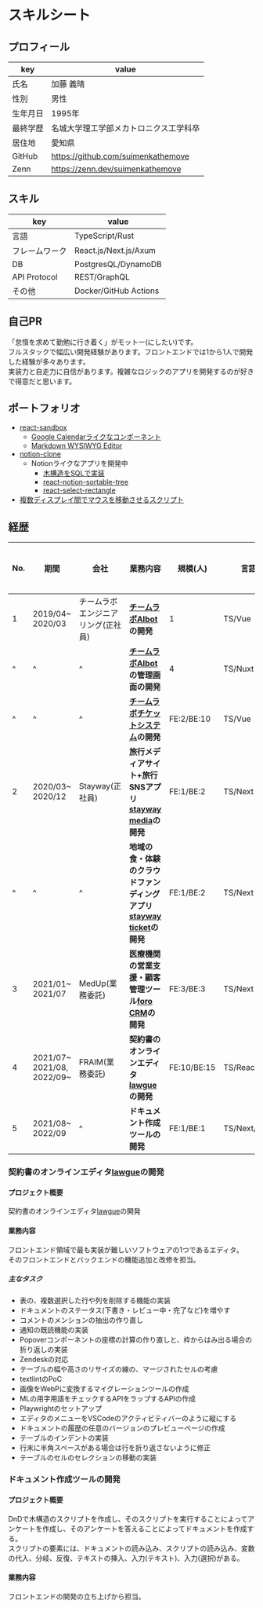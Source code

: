 # スキルシート

## プロフィール

| key      | value                                  |
| -------- | -------------------------------------- |
| 氏名     | 加藤 義晴                              |
| 性別     | 男性                                   |
| 生年月日 | 1995年                                 |
| 最終学歴 | 名城大学理工学部メカトロニクス工学科卒 |
| 居住地   | 愛知県                                 |
| GitHub   | <https://github.com/suimenkathemove>   |
| Zenn     | <https://zenn.dev/suimenkathemove>     |

## スキル

| key            | value                 |
| -------------- | --------------------- |
| 言語           | TypeScript/Rust       |
| フレームワーク | React.js/Next.js/Axum |
| DB             | PostgresQL/DynamoDB   |
| API Protocol   | REST/GraphQL          |
| その他         | Docker/GitHub Actions |

## 自己PR

「怠惰を求めて勤勉に行き着く」がモットー(にしたい)です。<br/>
フルスタックで幅広い開発経験があります。フロントエンドでは1から1人で開発した経験が多々あります。<br/>
実装力と自走力に自信があります。複雑なロジックのアプリを開発するのが好きで得意だと思います。<br/>

## ポートフォリオ

- [react-sandbox](https://github.com/suimenkathemove/react-sandbox)
  - [Google Calendarライクなコンポーネント](https://github.com/suimenkathemove/react-sandbox#weeklycalendar)
  - [Markdown WYSIWYG Editor](https://github.com/suimenkathemove/react-sandbox#wasmmarkdowneditor)
- [notion-clone](https://github.com/suimenkathemove/notion-clone)
  - Notionライクなアプリを開発中
    - [木構造をSQLで実装](https://zenn.dev/suimenkathemove/articles/sql-closure-table-for-tree)
    - [react-notion-sortable-tree](https://github.com/suimenkathemove/react-notion-sortable-tree)
    - [react-select-rectangle](https://github.com/suimenkathemove/react-select-rectangle)
- [複数ディスプレイ間でマウスを移動させるスクリプト](https://github.com/suimenkathemove/dotfiles/blob/main/applescripts/move-between-displays.applescript)

## 経歴

| No. | 期間                               | 会社                               | 業務内容                                                                                            | 規模(人)    | 言語・フレームワーク       | DB         | その他                     | 要件定義 | 基本設計 | 詳細設計 | 実装 | テスト | 保守・運用 |
| --- | ---------------------------------- | ---------------------------------- | --------------------------------------------------------------------------------------------------- | ----------- | -------------------------- | ---------- | -------------------------- | -------- | -------- | -------- | ---- | ------ | ---------- |
| 1   | 2019/04~<br/>2020/03               | チームラボエンジニアリング(正社員) | **[チームラボAIbot](https://www.team-lab.com/teamlabaibot/)の開発**                                 | 1           | TS/Vue                     | -          | -                          | -        | -        | x        | x    | -      | x          |
| ^   | ^                                  | ^                                  | **[チームラボAIbot](https://www.team-lab.com/teamlabaibot/)の管理画面の開発**                       | 4           | TS/Nuxt                    | -          | -                          | -        | -        | x        | x    | -      | x          |
| ^   | ^                                  | ^                                  | **[チームラボチケットシステム](https://www.team-lab.com/ticket/)の開発**                            | FE:2/BE:10  | TS/Vue                     | -          | -                          | -        | -        | x        | x    | -      | x          |
| 2   | 2020/03~<br/>2020/12               | Stayway(正社員)                    | **旅行メディアサイト+旅行SNSアプリ[stayway media](https://stayway.jp/tourism)の開発**               | FE:1/BE:2   | TS/Next                    | -          | Docker/GitHub Actions      | -        | -        | x        | x    | -      | x          |
| ^   | ^                                  | ^                                  | **地域の食・体験のクラウドファンディングアプリ[stayway ticket](https://stayway.jp/projects)の開発** | FE:1/BE:2   | TS/Next                    | -          | Docker/GitHub Actions      | -        | -        | x        | x    | -      | x          |
| 3   | 2021/01~<br/>2021/07               | MedUp(業務委託)                    | **医療機関の営業支援・顧客管理ツール[foro CRM](https://www.foro-crm.jp/)の開発**                    | FE:3/BE:3   | TS/Next                    | -          | Docker/CircleCI            | -        | -        | x        | x    | x      | x          |
| 4   | 2021/07~<br/>2021/08,<br/>2022/09~ | FRAIM(業務委託)                    | **契約書のオンラインエディタ[lawgue](https://lawgue.com/)の開発**                                   | FE:10/BE:15 | TS/React/Rust/Axum/GraphQL | DynamoDB   | Docker/GitHub Actions      | -        | -        | -        | x    | x      | x          |
| 5   | 2021/08~<br/>2022/09               | ^                                  | **ドキュメント作成ツールの開発**                                                                    | FE:1/BE:1   | TS/Next/Rust/Axum/GraphQL  | PostgresQL | Docker/GitHub Actions/WASM | -        | -        | x        | x    | x      | x          |

### 契約書のオンラインエディタ[lawgue](https://lawgue.com/)の開発

#### プロジェクト概要

契約書のオンラインエディタ[lawgue](https://lawgue.com/)の開発

#### 業務内容

フロントエンド領域で最も実装が難しいソフトウェアの1つであるエディタ。<br/>
そのフロントエンドとバックエンドの機能追加と改修を担当。

##### 主なタスク

- 表の、複数選択した行や列を削除する機能の実装
- ドキュメントのステータス(下書き・レビュー中・完了など)を増やす
- コメントのメンションの抽出の作り直し
- 通知の既読機能の実装
- Popoverコンポーネントの座標の計算の作り直しと、枠からはみ出る場合の折り返しの実装
- Zendeskの対応
- テーブルの幅や高さのリサイズの線の、マージされたセルの考慮
- textlintのPoC
- 画像をWebPに変換するマイグレーションツールの作成
- MLの用字用語をチェックするAPIをラップするAPIの作成
- Playwrightのセットアップ
- エディタのメニューをVSCodeのアクティビティバーのように縦にする
- ドキュメントの履歴の任意のバージョンのプレビューページの作成
- テーブルのインデントの実装
- 行末に半角スペースがある場合は行を折り返さないように修正
- テーブルのセルのセレクションの移動の実装

### ドキュメント作成ツールの開発

#### プロジェクト概要

DnDで木構造のスクリプトを作成し、そのスクリプトを実行することによってアンケートを作成し、そのアンケートを答えることによってドキュメントを作成する。<br/>
スクリプトの要素には、ドキュメントの読み込み、スクリプトの読み込み、変数の代入、分岐、反復、テキストの挿入、入力(テキスト)、入力(選択)がある。

#### 業務内容

フロントエンドの開発の立ち上げから担当。
